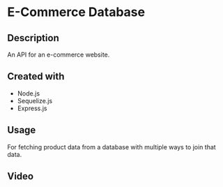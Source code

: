 # E-Commerce Database

## Description
An API for an e-commerce website.

## Created with
* Node.js
* Sequelize.js
* Express.js

## Usage
For fetching product data from a database with multiple ways to join that data.

## Video
